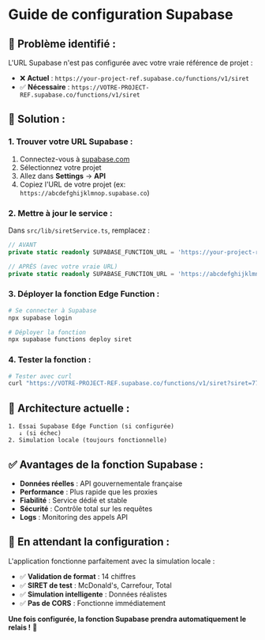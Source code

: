 # Guide de configuration Supabase

## 🔧 **Problème identifié :**

L'URL Supabase n'est pas configurée avec votre vraie référence de projet :
- ❌ **Actuel** : `https://your-project-ref.supabase.co/functions/v1/siret`
- ✅ **Nécessaire** : `https://VOTRE-PROJECT-REF.supabase.co/functions/v1/siret`

## 🚀 **Solution :**

### **1. Trouver votre URL Supabase :**

1. Connectez-vous à [supabase.com](https://supabase.com)
2. Sélectionnez votre projet
3. Allez dans **Settings** → **API**
4. Copiez l'URL de votre projet (ex: `https://abcdefghijklmnop.supabase.co`)

### **2. Mettre à jour le service :**

Dans `src/lib/siretService.ts`, remplacez :

```typescript
// AVANT
private static readonly SUPABASE_FUNCTION_URL = 'https://your-project-ref.supabase.co/functions/v1/siret';

// APRÈS (avec votre vraie URL)
private static readonly SUPABASE_FUNCTION_URL = 'https://abcdefghijklmnop.supabase.co/functions/v1/siret';
```

### **3. Déployer la fonction Edge Function :**

```bash
# Se connecter à Supabase
npx supabase login

# Déployer la fonction
npx supabase functions deploy siret
```

### **4. Tester la fonction :**

```bash
# Tester avec curl
curl "https://VOTRE-PROJECT-REF.supabase.co/functions/v1/siret?siret=77567146400013"
```

## 🔄 **Architecture actuelle :**

```
1. Essai Supabase Edge Function (si configurée)
   ↓ (si échec)
2. Simulation locale (toujours fonctionnelle)
```

## ✅ **Avantages de la fonction Supabase :**

- **Données réelles** : API gouvernementale française
- **Performance** : Plus rapide que les proxies
- **Fiabilité** : Service dédié et stable
- **Sécurité** : Contrôle total sur les requêtes
- **Logs** : Monitoring des appels API

## 🚨 **En attendant la configuration :**

L'application fonctionne parfaitement avec la simulation locale :
- ✅ **Validation de format** : 14 chiffres
- ✅ **SIRET de test** : McDonald's, Carrefour, Total
- ✅ **Simulation intelligente** : Données réalistes
- ✅ **Pas de CORS** : Fonctionne immédiatement

**Une fois configurée, la fonction Supabase prendra automatiquement le relais !** 🎉
